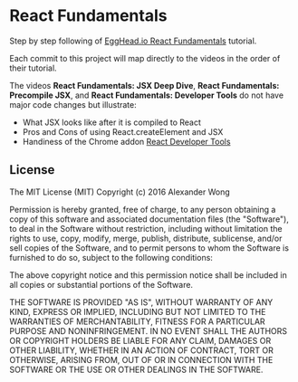 # React Fundamentals

Step by step following of [EggHead.io React Fundamentals](https://egghead.io/courses/react-fundamentals) tutorial.

Each commit to this project will map directly to the videos in the order of their tutorial.

The videos **React Fundamentals: JSX Deep Dive**, **React Fundamentals: Precompile JSX**, and **React Fundamentals: Developer Tools** do not have major code changes but illustrate:
* What JSX looks like after it is compiled to React
* Pros and Cons of using React.createElement and JSX
* Handiness of the Chrome addon [React Developer Tools](https://chrome.google.com/webstore/detail/react-developer-tools/fmkadmapgofadopljbjfkapdkoienihi?hl=en)


## License

The MIT License (MIT)
Copyright (c) 2016 Alexander Wong

Permission is hereby granted, free of charge, to any person obtaining a copy of this software and associated documentation files (the "Software"), to deal in the Software without restriction, including without limitation the rights to use, copy, modify, merge, publish, distribute, sublicense, and/or sell copies of the Software, and to permit persons to whom the Software is furnished to do so, subject to the following conditions:

The above copyright notice and this permission notice shall be included in all copies or substantial portions of the Software.

THE SOFTWARE IS PROVIDED "AS IS", WITHOUT WARRANTY OF ANY KIND, EXPRESS OR IMPLIED, INCLUDING BUT NOT LIMITED TO THE WARRANTIES OF MERCHANTABILITY, FITNESS FOR A PARTICULAR PURPOSE AND NONINFRINGEMENT. IN NO EVENT SHALL THE AUTHORS OR COPYRIGHT HOLDERS BE LIABLE FOR ANY CLAIM, DAMAGES OR OTHER LIABILITY, WHETHER IN AN ACTION OF CONTRACT, TORT OR OTHERWISE, ARISING FROM, OUT OF OR IN CONNECTION WITH THE SOFTWARE OR THE USE OR OTHER DEALINGS IN THE SOFTWARE.